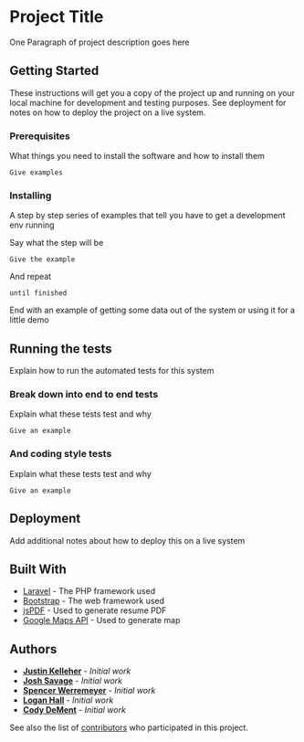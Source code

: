 # Project Title

One Paragraph of project description goes here

## Getting Started

These instructions will get you a copy of the project up and running on your local machine for development and testing purposes. See deployment for notes on how to deploy the project on a live system.

### Prerequisites

What things you need to install the software and how to install them

```
Give examples
```

### Installing

A step by step series of examples that tell you have to get a development env running

Say what the step will be

```
Give the example
```

And repeat

```
until finished
```

End with an example of getting some data out of the system or using it for a little demo

## Running the tests

Explain how to run the automated tests for this system

### Break down into end to end tests

Explain what these tests test and why

```
Give an example
```

### And coding style tests

Explain what these tests test and why

```
Give an example
```

## Deployment

Add additional notes about how to deploy this on a live system

## Built With

* [Laravel](https://laravel.com/) - The PHP framework used
* [Bootstrap](http://getbootstrap.com/) - The web framework used
* [jsPDF](https://parall.ax/products/jspdf) - Used to generate resume PDF
* [Google Maps API](https://developers.google.com/maps/) - Used to generate map

## Authors

* **[Justin Kelleher](https://github.com/JustinKelleher)** - *Initial work*
* **[Josh Savage](https://github.com/Fraejix)** - *Initial work*
* **[Spencer Werremeyer](https://github.com/SpencerWerremeyer)** - *Initial work*
* **[Logan Hall](https://github.com/)** - *Initial work*
* **[Cody DeMent](https://github.com/)** - *Initial work*

See also the list of [contributors](https://github.com/Fraejix/KcFEDMules3/contributors) who participated in this project.
